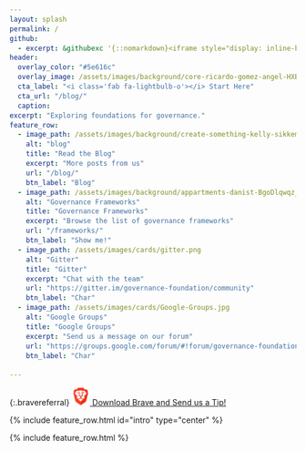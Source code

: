 ```yaml
---
layout: splash
permalink: /
github:
  - excerpt: &githubexc '{::nomarkdown}<iframe style="display: inline-block;" src="https://ghbtns.com/github-btn.html?user=governance-foundation&repo=governance.foundation&type=star&count=true&size=large" frameborder="0" scrolling="0" width="160px" height="30px"></iframe> <iframe style="display: inline-block;" src="https://ghbtns.com/github-btn.html?user=governance-foundation&repo=governance.foundation&type=fork&count=true&size=large" frameborder="0" scrolling="0" width="158px" height="30px"></iframe>{:/nomarkdown}'
header:
  overlay_color: "#5e616c"
  overlay_image: /assets/images/background/core-ricardo-gomez-angel-HXBP4Nud8PQ-unsplash.jpg
  cta_label: "<i class='fab fa-lightbulb-o'></i> Start Here"
  cta_url: "/blog/"
  caption:
excerpt: "Exploring foundations for governance."
feature_row:
  - image_path: /assets/images/background/create-something-kelly-sikkema-Nlax2tu89bU-unsplash.jpg
    alt: "blog"
    title: "Read the Blog"
    excerpt: "More posts from us"
    url: "/blog/"
    btn_label: "Blog"
  - image_path: /assets/images/background/appartments-danist-BgoDlqwqz_U-unsplash.jpg
    alt: "Governance Frameworks"
    title: "Governance Frameworks"
    excerpt: "Browse the list of governance frameworks"
    url: "/frameworks/"
    btn_label: "Show me!"
  - image_path: /assets/images/cards/gitter.png
    alt: "Gitter"
    title: "Gitter"
    excerpt: "Chat with the team"
    url: "https://gitter.im/governance-foundation/community"
    btn_label: "Char"
  - image_path: /assets/images/cards/Google-Groups.jpg
    alt: "Google Groups"
    title: "Google Groups"
    excerpt: "Send us a message on our forum"
    url: "https://groups.google.com/forum/#!forum/governance-foundation"
    btn_label: "Char"

---
```



<style>
.archive__item-teaser {
    height: 250px;
}
.bravereferral {
  text-align: center;
}
</style>

{:.bravereferral}
[<img src="/assets/images/brave/cropped-brave_appicon_release-270x270.png" alt="Download Brave and Send me a Tip" style="background-size: contain; width: 32px; height: 32px;"/> Download Brave and Send us a Tip!](https://brave.com/gov027)


{% include feature_row.html id="intro" type="center" %}



{% include feature_row.html %}

